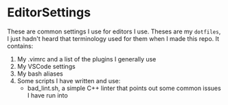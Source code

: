 # EditorSettings

These are common settings I use for editors I use. 
Theses are my `dotfiles`, I just hadn't heard that terminology used for them when I made this repo.
It contains:

1. My .vimrc and a list of the plugins I generally use
2. My VSCode settings
3. My bash aliases
4. Some scripts I have written and use:
    * bad_lint.sh, a simple C++ linter that points out some common issues I have run into
